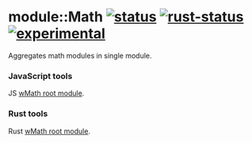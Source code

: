 # module::Math [![status](https://github.com/Wandalen/wMath/actions/workflows/StandardPublish.yml/badge.svg)](https://github.com/Wandalen/wMath/actions/workflows/StandardPublish.yml) [![rust-status](https://github.com/Wandalen/wMath/actions/workflows/RustPush.yml/badge.svg)](https://github.com/Wandalen/wMath/actions/workflows/RustPush.yml) [![experimental](https://img.shields.io/badge/stability-experimental-orange.svg)](https://github.com/emersion/stability-badges#experimental)

Aggregates math modules in single module.

### JavaScript tools

JS [wMath root module](./module/js/wMath).

### Rust tools

Rust [wMath root module](./module/rust/wmath).
